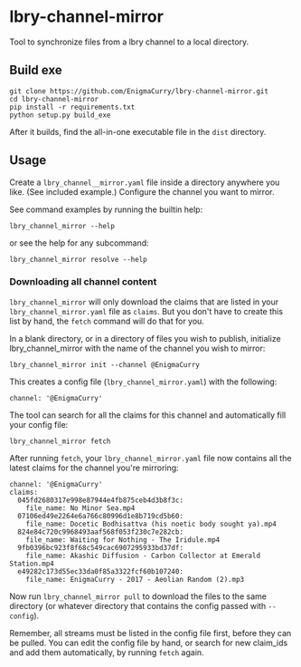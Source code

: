 # lbry-channel-mirror

Tool to synchronize files from a lbry channel to a local directory.

## Build exe

```
git clone https://github.com/EnigmaCurry/lbry-channel-mirror.git
cd lbry-channel-mirror
pip install -r requirements.txt
python setup.py build_exe
```

After it builds, find the all-in-one executable file in the `dist`
directory.

## Usage

Create a `lbry_channel__mirror.yaml` file inside a directory anywhere you like. (See included example.) Configure the channel you want to mirror.

See command examples by running the builtin help:

```
lbry_channel_mirror --help
```

or see the help for any subcommand:

```
lbry_channel_mirror resolve --help
```

### Downloading all channel content

`lbry_channel_mirror` will only download the claims that are listed in your
`lbry_channel_mirror.yaml` file as `claims`. But you don't have to create
this list by hand, the `fetch` command will do that for you.

In a blank directory, or in a directory of files you wish to publish, initialize
lbry_channel_mirror with the name of the channel you wish to mirror:

```
lbry_channel_mirror init --channel @EnigmaCurry
```

This creates a config file (`lbry_channel_mirror.yaml`) with the following:

```
channel: '@EnigmaCurry'
```

The tool can search for all the claims for this channel and automatically fill your config file:

```
lbry_channel_mirror fetch
```

After running `fetch`, your `lbry_channel_mirror.yaml` file now contains all the
latest claims for the channel you're mirroring:

```
channel: '@EnigmaCurry'
claims:
  045fd2680317e998e87944e4fb875ceb4d3b8f3c:
    file_name: No Minor Sea.mp4
  07106ed49e2264e6a766c80996d1e8b719cd5b60:
    file_name: Docetic Bodhisattva (his noetic body sought ya).mp4
  824e84c720c9968493aaf568f053f230c7e282cb:
    file_name: Waiting for Nothing - The Iridule.mp4
  9fb0396bc923f8f68c549cac6907295933bd37df:
    file_name: Akashic Diffusion - Carbon Collector at Emerald Station.mp4
  e49282c173d55ec33da0f85a3322fcf60b107240:
    file_name: EnigmaCurry - 2017 - Aeolian Random (2).mp3
```

Now run `lbry_channel_mirror pull` to download the files to the same directory
(or whatever directory that contains the config passed with `--config`).

Remember, all streams must be listed in the config file first, before they can
be pulled. You can edit the config file by hand, or search for new claim_ids and
add them automatically, by running `fetch` again.
